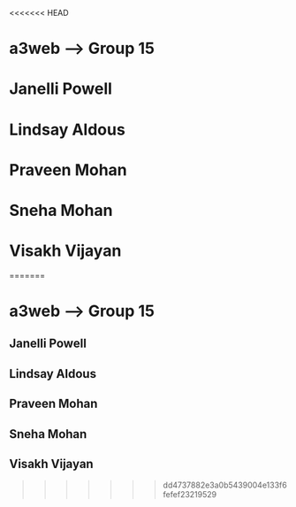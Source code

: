 <<<<<<< HEAD
# a3web --> Group 15        
# Janelli Powell
# Lindsay Aldous
# Praveen Mohan
# Sneha Mohan
# Visakh Vijayan
=======
# a3web --> Group 15

## Janelli Powell
## Lindsay Aldous
## Praveen Mohan
## Sneha Mohan
## Visakh Vijayan
>>>>>>> dd4737882e3a0b5439004e133f6fefef23219529
